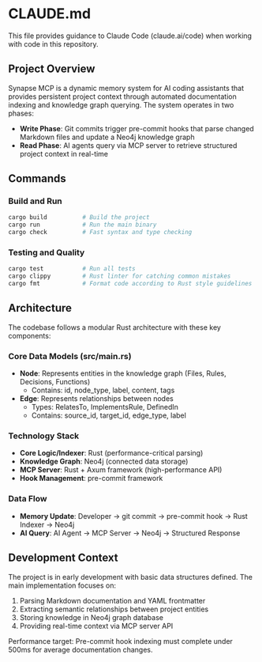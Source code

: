 # CLAUDE.md

This file provides guidance to Claude Code (claude.ai/code) when working with code in this repository.

## Project Overview

Synapse MCP is a dynamic memory system for AI coding assistants that provides persistent project context through automated documentation indexing and knowledge graph querying. The system operates in two phases:

- **Write Phase**: Git commits trigger pre-commit hooks that parse changed Markdown files and update a Neo4j knowledge graph
- **Read Phase**: AI agents query via MCP server to retrieve structured project context in real-time

## Commands

### Build and Run
```bash
cargo build          # Build the project
cargo run            # Run the main binary
cargo check          # Fast syntax and type checking
```

### Testing and Quality
```bash
cargo test           # Run all tests
cargo clippy         # Rust linter for catching common mistakes
cargo fmt            # Format code according to Rust style guidelines
```

## Architecture

The codebase follows a modular Rust architecture with these key components:

### Core Data Models (src/main.rs)
- **Node**: Represents entities in the knowledge graph (Files, Rules, Decisions, Functions)
  - Contains: id, node_type, label, content, tags
- **Edge**: Represents relationships between nodes
  - Types: RelatesTo, ImplementsRule, DefinedIn
  - Contains: source_id, target_id, edge_type, label

### Technology Stack
- **Core Logic/Indexer**: Rust (performance-critical parsing)
- **Knowledge Graph**: Neo4j (connected data storage)
- **MCP Server**: Rust + Axum framework (high-performance API)
- **Hook Management**: pre-commit framework

### Data Flow
- **Memory Update**: Developer → git commit → pre-commit hook → Rust Indexer → Neo4j
- **AI Query**: AI Agent → MCP Server → Neo4j → Structured Response

## Development Context

The project is in early development with basic data structures defined. The main implementation focuses on:

1. Parsing Markdown documentation and YAML frontmatter
2. Extracting semantic relationships between project entities
3. Storing knowledge in Neo4j graph database
4. Providing real-time context via MCP server API

Performance target: Pre-commit hook indexing must complete under 500ms for average documentation changes.